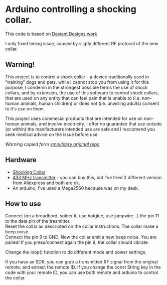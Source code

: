 # Arduino controlling a shocking collar.

This code is based on [Deviant Designs work](http://deviant-designs.co.uk/2019/03/29/arduino-controlled-shock-collar/)  

I only fixed timing issue, caused by sligtly different RF protocol of the new collar.

## Warning!

This project is to control a shock collar - a device traditionally used in "training" dogs and pets. while I cannot stop you from using it for this purpose, I condemn in the strongest possible terms the use of shock collars, and by extension, the use of this software to control shock collars, that are used on any entity that can feel pain that is unable to (i.e. non-human animals, human children) or does not (i.e. unwilling adults) consent to it's use on them.

This project uses commecial products that are intended for use on non-human animals, and involve electricity. I offer no guarantee that use outside (or within) the manifacturers intended use are safe and I reccomend you seek medical advice on the issue before use.

*Warning copied form [smouldery original repo](https://github.com/smouldery/shock-collar-control)*


## Hardware

* [Shocking Collar](https://www.aliexpress.com/item/Rechargeable-And-Waterproof-300-Meters-Remote-Electric-Shock-Anti-bark-Pet-Dog-Training-Collar-With-LCD/2052492035.html?channel=twinner)  
* [433 MHz transmitter](https://www.curiua.com/p/bqlzr-1-set-433mhz-rf-wireless-transmitter-und-empf-ngermodul-gr-n-pcb/0700443095464) - you can buy this, but I've tried 2 different version from Aliexpress and both are ok.
* An arduino, I've used a Mega2560 because was on my desk.

## How to use
Connect (on a breadbord, solder it, use hotglue, use jumpwire...) the pin 11 to the data pin of the trasmitter.  
Reset the collar as descripted on the collar instructions. The collar make a beep noise.  
Connect the pin 9 to GND. Now the collar emit a new beep noise. You are paired!
If you press/connect again the pin 9, the collar should vibrate.

Change the loop() function to do different mode and power settings.

If you have an SDR, you can grab a transmitted RF signal from the original remote, and extract the remote ID. If you change the const String key in the code with your remote ID, you can use both remote and arduino to control the collar.
